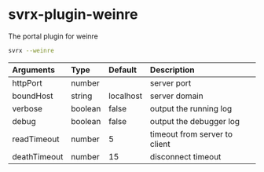 # svrx-plugin-weinre

The portal plugin for weinre

```bash
svrx --weinre
```

| Arguments | Type | Default | Description |
| :--- | :--- | :--- | :--- |
| httpPort | number |  | server port |
| boundHost | string | localhost | server domain |
| verbose | boolean | false | output the running log |
| debug | boolean | false | output the debugger log |
| readTimeout | number | 5 | timeout from server to client |
| deathTimeout | number | 15 | disconnect timeout |
